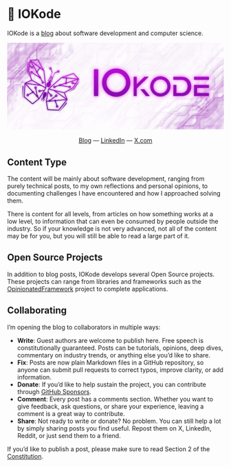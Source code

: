 # 🦋 IOKode
IOKode is a [blog](https://iokode.blog) about software development and computer science.

![IOKode Banner](banner.png)
<p align="center">
<a href="https://iokode.blog">Blog</a>
  —
<a href="https://www.linkedin.com/company/iokode">LinkedIn</a>
  —
<a href="https://x.com/iokode_blog">X.com</a>
</p>

## Content Type

The content will be mainly about software development, ranging from purely technical posts, to my own reflections and personal opinions, to documenting challenges I have encountered and how I approached solving them.

There is content for all levels, from articles on how something works at a low level, to information that can even be consumed by people outside the industry. So if your knowledge is not very advanced, not all of the content may be for you, but you will still be able to read a large part of it.

## Open Source Projects

In addition to blog posts, IOKode develops several Open Source projects. These projects can range from libraries and frameworks such as the [OpinionatedFramework](https://github.com/iokode/OpinionatedFramework) project to complete applications.

## Collaborating

I’m opening the blog to collaborators in multiple ways:

- **Write**: Guest authors are welcome to publish here. Free speech is constitutionally guaranteed. Posts can be tutorials, opinions, deep dives, commentary on industry trends, or anything else you’d like to share.
- **Fix**: Posts are now plain Markdown files in a GitHub repository, so anyone can submit pull requests to correct typos, improve clarity, or add information.
- **Donate**: If you’d like to help sustain the project, you can contribute through [GitHub Sponsors](https://github.com/sponsors/iokode).
- **Comment**: Every post has a comments section. Whether you want to give feedback, ask questions, or share your experience, leaving a comment is a great way to contribute.
- **Share**: Not ready to write or donate? No problem. You can still help a lot by simply sharing posts you find useful. Repost them on X, LinkedIn, Reddit, or just send them to a friend.

If you’d like to publish a post, please make sure to read Section 2 of the [Constitution](https://iokode.blog/constitution).
